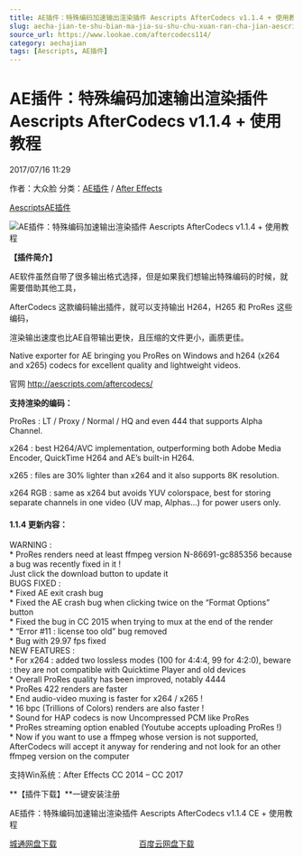 ```yaml
---
title: AE插件：特殊编码加速输出渲染插件 Aescripts AfterCodecs v1.1.4 + 使用教程
slug: aecha-jian-te-shu-bian-ma-jia-su-shu-chu-xuan-ran-cha-jian-aescripts-aftercodecs-v1-1-4-shi-yong-jiao-cheng
source_url: https://www.lookae.com/aftercodecs114/
category: aechajian
tags: [Aescripts, AE插件]
---
```

# AE插件：特殊编码加速输出渲染插件 Aescripts AfterCodecs v1.1.4 + 使用教程

2017/07/16 11:29

作者：大众脸
分类：[AE插件](https://www.lookae.com/after-effects/aechajian/) / [After Effects](https://www.lookae.com/after-effects/)

[Aescripts](https://www.lookae.com/tag/aescripts/)[AE插件](https://www.lookae.com/tag/ae%e6%8f%92%e4%bb%b6/)

![AE插件：特殊编码加速输出渲染插件 Aescripts AfterCodecs v1.1.4 + 使用教程](https://www.lookae.com/wp-content/uploads/2017/05/AfterCodecs-.jpg "AE插件：特殊编码加速输出渲染插件 Aescripts AfterCodecs v1.1.4 + 使用教程-LookAE.com")

**【插件简介】**

AE软件虽然自带了很多输出格式选择，但是如果我们想输出特殊编码的时候，就需要借助其他工具，

AfterCodecs 这款编码输出插件，就可以支持输出 H264，H265 和 ProRes 这些编码，

渲染输出速度也比AE自带输出更快，且压缩的文件更小，画质更佳。

Native exporter for AE bringing you ProRes on Windows and h264 (x264 and x265) codecs for excellent quality and lightweight videos.

官网 http://aescripts.com/aftercodecs/

**支持渲染的编码：**

ProRes : LT / Proxy / Normal / HQ and even 444 that supports Alpha Channel.

x264 : best H264/AVC implementation, outperforming both Adobe Media Encoder, QuickTime H264 and AE’s built-in H264.

x265 : files are 30% lighter than x264 and it also supports 8K resolution.

x264 RGB : same as x264 but avoids YUV colorspace, best for storing separate channels in one video (UV map, Alphas…) for power users only.

#### 1.1.4 更新内容：

WARNING :  
\* ProRes renders need at least ffmpeg version N-86691-gc885356 because a bug was recently fixed in it !  
Just click the download button to update it  
BUGS FIXED :  
\* Fixed AE exit crash bug  
\* Fixed the AE crash bug when clicking twice on the “Format Options” button  
\* Fixed the bug in CC 2015 when trying to mux at the end of the render  
\* “Error #11 : license too old” bug removed  
\* Bug with 29.97 fps fixed  
NEW FEATURES :  
\* For x264 : added two lossless modes (100 for 4:4:4, 99 for 4:2:0), beware : they are not compatible with Quicktime Player and old devices  
\* Overall ProRes quality has been improved, notably 4444  
\* ProRes 422 renders are faster  
\* End audio-video muxing is faster for x264 / x265 !  
\* 16 bpc (Trillions of Colors) renders are also faster !  
\* Sound for HAP codecs is now Uncompressed PCM like ProRes  
\* ProRes streaming option enabled (Youtube accepts uploading ProRes !)  
\* Now if you want to use a ffmpeg whose version is not supported, AfterCodecs will accept it anyway for rendering and not look for an other ffmpeg version on the computer

支持Win系统：After Effects CC 2014 – CC 2017

**【插件下载】**一键安装注册

AE插件：特殊编码加速输出渲染插件 Aescripts AfterCodecs v1.1.4 CE + 使用教程

[城通网盘下载](https://www.pipipan.com/fs/680462-211996270)                                     [百度云网盘下载](https://pan.baidu.com/s/1qYPoOKs)
